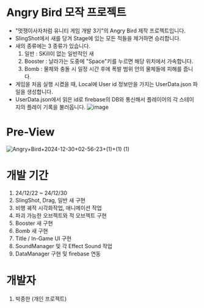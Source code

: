 # Angry Bird 모작 프로젝트
+ "멋쟁이사자처럼 유니티 게임 개발 3기"의 Angry Bird 제작 프로젝트입니다.
+ SlingShot에서 새를 당겨 Stage에 있는 모든 적들을 제거하면 승리합니다.
+ 새의 종류에는 3 종류가 있습니다.
   1. 일반 : SKill이 없는 일반적인 새
   2. Booster : 날라가는 도중에 "Space"키를 누르면 해당 위치에서 가속합니다.
   3. Bomb : 물체와 충돌 시 일정 시간 후에 폭발 범위 안의 물체들에 피해를 줍니다.
+ 게임을 처음 실행 시켰을 때, Local에 User id 정보만을 가지는 UserData.json 파일을 생성합니다.
+ UserData.json에서 읽은 id로 firebase의 DB와 통신해서 플레이어의 각 스테이지의 플레이 기록을 불러옵니다.
  ![image](https://github.com/user-attachments/assets/dbd70703-9178-4c40-a7b1-3d4c448cc1fe)


# Pre-View
![Angry+Bird+2024-12-30+02-56-23+(1)+(1) (1)](https://github.com/user-attachments/assets/fa93f7de-4a08-4c60-b3e8-57eb0770948e)


# 개발 기간
1. 24/12/22 ~ 24/12/30
2. SlingShot, Drag, 일반 새 구현
3. 비행 궤적 시각화작업, 애니메이션 작업
4. 파괴 가능한 오브젝트와 적 오브젝트 구현
5. Booster 새 구현
6. Bomb 새 구현
7. Title / In-Game UI 구현
8. SoundManager 및 각 Effect Sound 작업
9. DataManager 구현 및 firebase 연동

# 개발자
1. 박종한 (개인 프로젝트)
